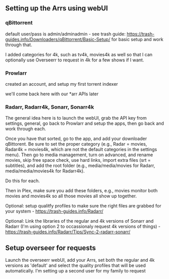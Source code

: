 ## Setting up the Arrs using webUI

### qBittorrent 

default user/pass is admin/adminadmin - see trash guide: https://trash-guides.info/Downloaders/qBittorrent/Basic-Setup/ for basic setup and work through that.

I added categories for 4k, such as tv4k, movies4k as well so that I can optionally use Overseerr to request in 4k for a few shows if I want.

### Prowlarr

created an account, and setup my first torrent indexer

we'll come back here with our *arr APIs later

### Radarr, Radarr4k, Sonarr, Sonarr4k

The general idea here is to launch the webUI, grab the API key from settings, general, go back to Prowlarr and setup the apps, then go back and work through each.

Once you have that sorted, go to the app, and add your downloader qBittorent. Be sure to set the proper category (e.g., Radar = movies, Radar4k = movies4k, which are not the default categories in the settings menu). Then go to media management, turn on advanced, and rename movies, skip free space check, use hard links, import extra files (srt = subtitles), and add the root folder (e.g., media/media/movies for Radarr, media/media/movies4k for Radarr4k).

Do this for each.

Then in Plex, make sure you add these folders, e.g., movies monitor both movies and movies4k so all those movies all show up together.

Optional: setup qualitfy profiles to make sure the right files are grabbed for your system - https://trash-guides.info/Radarr/

Optional: Link the libraries of the regular and 4k versions of Sonarr and Radarr (I'm using option 2 to occassionaly request 4k versions of things) - https://trash-guides.info/Radarr/Tips/Sync-2-radarr-sonarr/ 

## Setup overseer for requests

Launch the overseerr webUI, add your Arrs, set both the regular and 4k versions as 'default' and select the quality profiles that will be used automatically. I'm setting up a second user for my family to request



